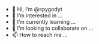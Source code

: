 - 👋 Hi, I’m @spygodyt
- 👀 I’m interested in ...
- 🌱 I’m currently learning ...
- 💞️ I’m looking to collaborate on ...
- 📫 How to reach me ...

<!---
spygodyt/spygodyt is a ✨ special ✨ repository because its `README.md` (this file) appears on your GitHub profile.
You can click the Preview link to take a look at your changes.
--->
